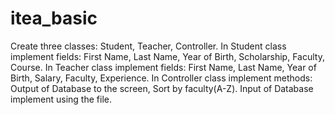 # itea_basic
Create three classes: Student, Teacher, Controller.
In Student class implement fields: First Name, Last Name, 
Year of Birth, Scholarship, Faculty, Course.
In Teacher class implement fields:  First Name, Last Name, 
Year of Birth, Salary, Faculty, Experience.
In Controller class implement methods:  Output of Database to 
the screen, Sort by faculty(A-Z).
Input of Database implement using the file.